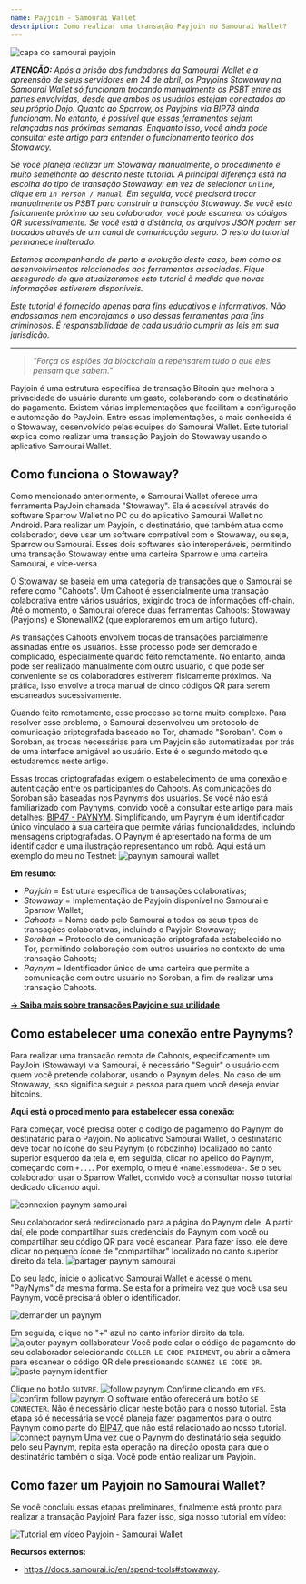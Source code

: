 ```yaml
---
name: Payjoin - Samourai Wallet
description: Como realizar uma transação Payjoin no Samourai Wallet?
---
```


![capa do samourai payjoin](assets/cover.webp)

***ATENÇÃO:** Após a prisão dos fundadores da Samourai Wallet e a apreensão de seus servidores em 24 de abril, os Payjoins Stowaway na Samourai Wallet só funcionam trocando manualmente os PSBT entre as partes envolvidas, desde que ambos os usuários estejam conectados ao seu próprio Dojo. Quanto ao Sparrow, os Payjoins via BIP78 ainda funcionam. No entanto, é possível que essas ferramentas sejam relançadas nas próximas semanas. Enquanto isso, você ainda pode consultar este artigo para entender o funcionamento teórico dos Stowaway.*

_Se você planeja realizar um Stowaway manualmente, o procedimento é muito semelhante ao descrito neste tutorial. A principal diferença está na escolha do tipo de transação Stowaway: em vez de selecionar `Online`, clique em `In Person / Manual`. Em seguida, você precisará trocar manualmente os PSBT para construir a transação Stowaway. Se você está fisicamente próximo ao seu colaborador, você pode escanear os códigos QR sucessivamente. Se você está à distância, os arquivos JSON podem ser trocados através de um canal de comunicação seguro. O resto do tutorial permanece inalterado._

_Estamos acompanhando de perto a evolução deste caso, bem como os desenvolvimentos relacionados aos ferramentas associadas. Fique assegurado de que atualizaremos este tutorial à medida que novas informações estiverem disponíveis._

_Este tutorial é fornecido apenas para fins educativos e informativos. Não endossamos nem encorajamos o uso dessas ferramentas para fins criminosos. É responsabilidade de cada usuário cumprir as leis em sua jurisdição._

---

> *"Força os espiões da blockchain a repensarem tudo o que eles pensam que sabem."*

Payjoin é uma estrutura específica de transação Bitcoin que melhora a privacidade do usuário durante um gasto, colaborando com o destinatário do pagamento. Existem várias implementações que facilitam a configuração e automação do PayJoin. Entre essas implementações, a mais conhecida é o Stowaway, desenvolvido pelas equipes do Samourai Wallet. Este tutorial explica como realizar uma transação Payjoin do Stowaway usando o aplicativo Samourai Wallet.

## Como funciona o Stowaway?

Como mencionado anteriormente, o Samourai Wallet oferece uma ferramenta PayJoin chamada "Stowaway". Ela é acessível através do software Sparrow Wallet no PC ou do aplicativo Samourai Wallet no Android. Para realizar um Payjoin, o destinatário, que também atua como colaborador, deve usar um software compatível com o Stowaway, ou seja, Sparrow ou Samourai. Esses dois softwares são interoperáveis, permitindo uma transação Stowaway entre uma carteira Sparrow e uma carteira Samourai, e vice-versa.

O Stowaway se baseia em uma categoria de transações que o Samourai se refere como "Cahoots". Um Cahoot é essencialmente uma transação colaborativa entre vários usuários, exigindo troca de informações off-chain. Até o momento, o Samourai oferece duas ferramentas Cahoots: Stowaway (Payjoins) e StonewallX2 (que exploraremos em um artigo futuro).

As transações Cahoots envolvem trocas de transações parcialmente assinadas entre os usuários. Esse processo pode ser demorado e complicado, especialmente quando feito remotamente. No entanto, ainda pode ser realizado manualmente com outro usuário, o que pode ser conveniente se os colaboradores estiverem fisicamente próximos. Na prática, isso envolve a troca manual de cinco códigos QR para serem escaneados sucessivamente.

Quando feito remotamente, esse processo se torna muito complexo. Para resolver esse problema, o Samourai desenvolveu um protocolo de comunicação criptografada baseado no Tor, chamado "Soroban". Com o Soroban, as trocas necessárias para um Payjoin são automatizadas por trás de uma interface amigável ao usuário. Este é o segundo método que estudaremos neste artigo.

Essas trocas criptografadas exigem o estabelecimento de uma conexão e autenticação entre os participantes do Cahoots. As comunicações do Soroban são baseadas nos Paynyms dos usuários. Se você não está familiarizado com Paynyms, convido você a consultar este artigo para mais detalhes: [BIP47 - PAYNYM](https://planb.network/tutorials/privacy/paynym-bip47).
Simplificando, um Paynym é um identificador único vinculado à sua carteira que permite várias funcionalidades, incluindo mensagens criptografadas. O Paynym é apresentado na forma de um identificador e uma ilustração representando um robô. Aqui está um exemplo do meu no Testnet: ![paynym samourai wallet](assets/pt/1.webp)

**Em resumo:**
- _Payjoin_ = Estrutura específica de transações colaborativas;
- _Stowaway_ = Implementação de Payjoin disponível no Samourai e Sparrow Wallet;
- _Cahoots_ = Nome dado pelo Samourai a todos os seus tipos de transações colaborativas, incluindo o Payjoin Stowaway;
- _Soroban_ = Protocolo de comunicação criptografada estabelecido no Tor, permitindo colaboração com outros usuários no contexto de uma transação Cahoots;
- _Paynym_ = Identificador único de uma carteira que permite a comunicação com outro usuário no Soroban, a fim de realizar uma transação Cahoots.

[**-> Saiba mais sobre transações Payjoin e sua utilidade**](https://planb.network/tutorials/privacy/payjoin)

## Como estabelecer uma conexão entre Paynyms?
Para realizar uma transação remota de Cahoots, especificamente um PayJoin (Stowaway) via Samourai, é necessário "Seguir" o usuário com quem você pretende colaborar, usando o Paynym deles. No caso de um Stowaway, isso significa seguir a pessoa para quem você deseja enviar bitcoins.

**Aqui está o procedimento para estabelecer essa conexão:**

Para começar, você precisa obter o código de pagamento do Paynym do destinatário para o Payjoin. No aplicativo Samourai Wallet, o destinatário deve tocar no ícone do seu Paynym (o robozinho) localizado no canto superior esquerdo da tela e, em seguida, clicar no apelido do Paynym, começando com `+...`. Por exemplo, o meu é `+namelessmode0aF`. Se o seu colaborador usar o Sparrow Wallet, convido você a consultar nosso tutorial dedicado clicando aqui.

![connexion paynym samourai](assets/notext/2.webp)

Seu colaborador será redirecionado para a página do Paynym dele. A partir daí, ele pode compartilhar suas credenciais do Paynym com você ou compartilhar seu código QR para você escanear. Para fazer isso, ele deve clicar no pequeno ícone de "compartilhar" localizado no canto superior direito da tela.
![partager paynym samourai](assets/pt/1.webp)

Do seu lado, inicie o aplicativo Samourai Wallet e acesse o menu "PayNyms" da mesma forma. Se esta for a primeira vez que você usa seu Paynym, você precisará obter o identificador.

![demander un paynym](assets/notext/3.webp)

Em seguida, clique no "+" azul no canto inferior direito da tela.
![ajouter paynym collaborateur](assets/notext/4.webp)
Você pode colar o código de pagamento do seu colaborador selecionando `COLLER LE CODE PAIEMENT`, ou abrir a câmera para escanear o código QR dele pressionando `SCANNEZ LE CODE QR`.![paste paynym identifier](assets/notext/5.webp)

Clique no botão `SUIVRE`.
![follow paynym](assets/notext/6.webp)
Confirme clicando em `YES`.
![confirm follow paynym](assets/notext/7.webp)
O software então oferecerá um botão `SE CONNECTER`. Não é necessário clicar neste botão para o nosso tutorial. Esta etapa só é necessária se você planeja fazer pagamentos para o outro Paynym como parte do [BIP47](https://planb.network/tutorials/privacy/paynym-bip47), que não está relacionado ao nosso tutorial.
![connect paynym](assets/notext/8.webp)
Uma vez que o Paynym do destinatário seja seguido pelo seu Paynym, repita esta operação na direção oposta para que o destinatário também o siga. Você pode então realizar um Payjoin.

## Como fazer um Payjoin no Samourai Wallet?

Se você concluiu essas etapas preliminares, finalmente está pronto para realizar a transação Payjoin! Para fazer isso, siga nosso tutorial em vídeo:

![Tutorial em vídeo Payjoin - Samourai Wallet](https://youtu.be/FXW6XZim0ww?si=EXalYwK1t9DT48aE)

**Recursos externos:**
- https://docs.samourai.io/en/spend-tools#stowaway.
